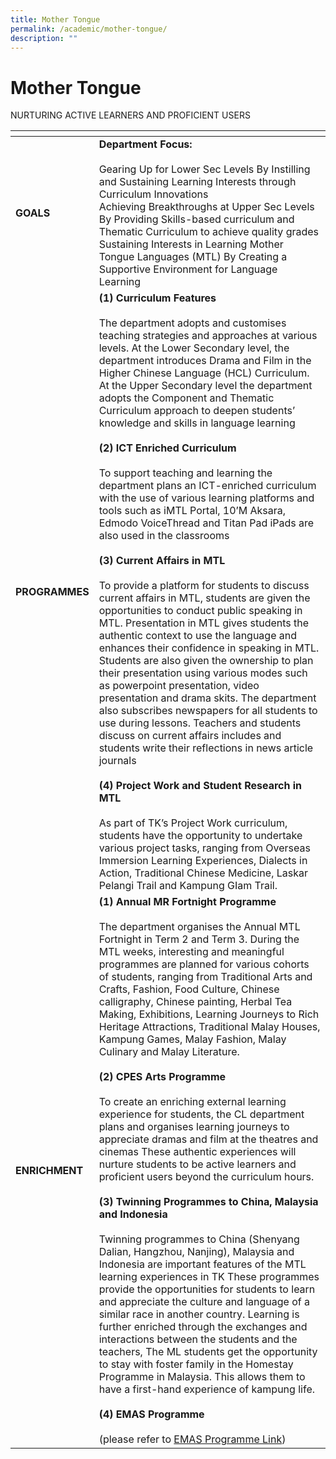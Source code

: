 ```yaml
---
title: Mother Tongue
permalink: /academic/mother-tongue/
description: ""
---
```

# Mother Tongue
NURTURING ACTIVE LEARNERS AND PROFICIENT USERS

<table>
<thead>
  <tr>
    <th></th>
    <th></th>
  </tr>
</thead>
<tbody>
  <tr>
    <td><b>GOALS</b></td>
    <td><b>Department Focus:</b><br><br>Gearing Up for Lower Sec Levels By Instilling and Sustaining Learning Interests through Curriculum Innovations<br>Achieving Breakthroughs at Upper Sec Levels By Providing Skills-based curriculum and Thematic Curriculum to achieve quality grades<br>Sustaining Interests in Learning Mother Tongue Languages (MTL) By Creating a Supportive Environment for Language Learning</td>
  </tr>
  <tr>
    <td><b>PROGRAMMES</b></td>
    <td><b>(1) Curriculum Features</b><br><br>The department adopts and customises teaching strategies and approaches at various levels. At the Lower Secondary level, the department introduces Drama and Film in the Higher Chinese Language (HCL) Curriculum. At the Upper Secondary level the department adopts the Component and Thematic Curriculum approach to deepen students’ knowledge and skills in language learning<br><br><b>(2) ICT Enriched Curriculum</b><br><br>To support teaching and learning the department plans an ICT-enriched curriculum with the use of various learning platforms and tools such as iMTL Portal, 10’M Aksara, Edmodo VoiceThread and Titan Pad iPads are also used in the classrooms<br><br><b>(3) Current Affairs in MTL</b><br><br>To provide a platform for students to discuss current affairs in MTL, students are given the opportunities to conduct public speaking in MTL. Presentation in MTL gives students the authentic context to use the language and enhances their confidence in speaking in MTL. Students are also given the ownership to plan their presentation using various modes such as powerpoint presentation, video presentation and drama skits. The department also subscribes newspapers for all students to use during lessons. Teachers and students discuss on current affairs includes and students write their reflections in news article journals<br><br><b>(4) Project Work and Student Research in MTL</b><br><br>As part of TK’s Project Work curriculum, students have the opportunity to undertake various project tasks, ranging from Overseas Immersion Learning Experiences, Dialects in Action, Traditional Chinese Medicine, Laskar Pelangi Trail and Kampung GIam Trail.</td>
  </tr>
  <tr>
    <td><b>ENRICHMENT</b></td>
    <td><b>(1) Annual MR Fortnight Programme</b><br><br>The department organises the Annual MTL Fortnight in Term 2 and Term 3. During the MTL weeks, interesting and meaningful programmes are planned for various cohorts of students, ranging from Traditional Arts and Crafts, Fashion, Food Culture, Chinese calligraphy, Chinese painting, Herbal Tea Making, Exhibitions, Learning Journeys to Rich Heritage Attractions, Traditional Malay Houses, Kampung Games, Malay Fashion, Malay Culinary and Malay Literature.<br><br><b>(2) CPES Arts Programme</b><br><br>To create an enriching external learning experience for students, the CL department plans and organises learning journeys to appreciate dramas and film at the theatres and cinemas These authentic experiences will nurture students to be active learners and proficient users beyond the curriculum hours.<br><b><br>(3) Twinning Programmes to China, Malaysia and Indonesia</b><br><br>Twinning programmes to China (Shenyang  Dalian, Hangzhou, Nanjing), Malaysia and Indonesia are important features of the MTL learning experiences in TK  These programmes provide the opportunities for students to learn and appreciate the culture and language of a similar race in another country. Learning is further enriched through the exchanges and interactions between the students and the teachers, The ML students get the opportunity to stay with foster family in the Homestay Programme in Malaysia. This allows them to have a first-hand experience of kampung life.<br><br><b>(4) EMAS Programme</b><br><br>(please refer to <a href="https://tanjongkatongsec.moe.edu.sg/emas-programme/">EMAS Programme Link</a>)</td>
  </tr>
</tbody>
</table>